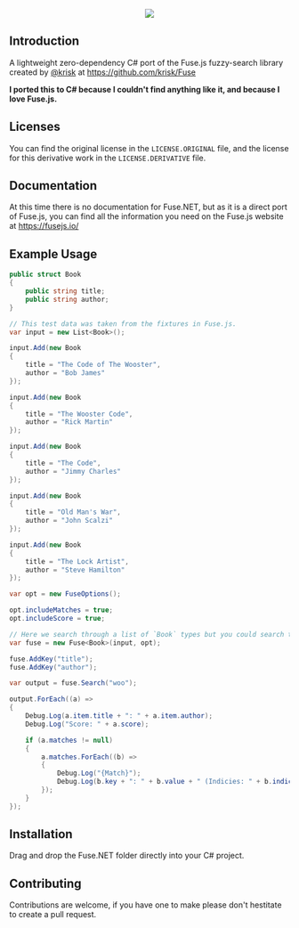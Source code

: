 <p align="center">
<img src="https://github.com/kurozael/Fuse.NET/blob/master/logo.png?raw=true"/>
</p>

## Introduction

A lightweight zero-dependency C# port of the Fuse.js fuzzy-search library created by [@krisk](https://github.com/krisk) at https://github.com/krisk/Fuse

**I ported this to C# because I couldn't find anything like it, and because I love Fuse.js.**

## Licenses

You can find the original license in the `LICENSE.ORIGINAL` file, and the license for this derivative work in the `LICENSE.DERIVATIVE` file.

## Documentation

At this time there is no documentation for Fuse.NET, but as it is a direct port of Fuse.js, you can find all the information you need on the Fuse.js website at https://fusejs.io/

## Example Usage

```csharp
public struct Book
{
	public string title;
	public string author;
}

// This test data was taken from the fixtures in Fuse.js.
var input = new List<Book>();

input.Add(new Book
{
	title = "The Code of The Wooster",
	author = "Bob James"
});

input.Add(new Book
{
	title = "The Wooster Code",
	author = "Rick Martin"
});

input.Add(new Book
{
	title = "The Code",
	author = "Jimmy Charles"
});

input.Add(new Book
{
	title = "Old Man's War",
	author = "John Scalzi"
});

input.Add(new Book
{
	title = "The Lock Artist",
	author = "Steve Hamilton"
});

var opt = new FuseOptions();

opt.includeMatches = true;
opt.includeScore = true;

// Here we search through a list of `Book` types but you could search through just a list of strings.
var fuse = new Fuse<Book>(input, opt);

fuse.AddKey("title");
fuse.AddKey("author");

var output = fuse.Search("woo");

output.ForEach((a) =>
{
	Debug.Log(a.item.title + ": " + a.item.author);
	Debug.Log("Score: " + a.score);

	if (a.matches != null)
	{
		a.matches.ForEach((b) =>
		{
			Debug.Log("{Match}");
			Debug.Log(b.key + ": " + b.value + " (Indicies: " + b.indicies.Count + ")");
		});
	}
});
```

## Installation

Drag and drop the Fuse.NET folder directly into your C# project.

## Contributing

Contributions are welcome, if you have one to make please don't hestitate to create a pull request.
